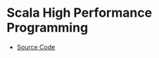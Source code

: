 # Scala High Performance Programming

- [Source Code](https://github.com/PacktPublishing/Scala-High-Performance-Programming)
